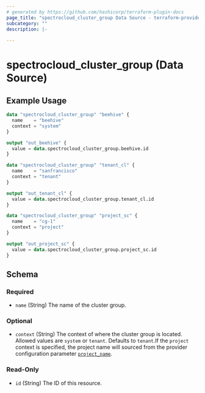 ```yaml
---
# generated by https://github.com/hashicorp/terraform-plugin-docs
page_title: "spectrocloud_cluster_group Data Source - terraform-provider-spectrocloud"
subcategory: ""
description: |-
  
---
```


# spectrocloud_cluster_group (Data Source)



## Example Usage

```terraform
data "spectrocloud_cluster_group" "beehive" {
  name    = "beehive"
  context = "system"
}

output "out_beehive" {
  value = data.spectrocloud_cluster_group.beehive.id
}

data "spectrocloud_cluster_group" "tenant_cl" {
  name    = "sanfrancisco"
  context = "tenant"
}

output "out_tenant_cl" {
  value = data.spectrocloud_cluster_group.tenant_cl.id
}

data "spectrocloud_cluster_group" "project_sc" {
  name    = "cg-1"
  context = "project"
}

output "out_project_sc" {
  value = data.spectrocloud_cluster_group.project_sc.id
}
```

<!-- schema generated by tfplugindocs -->
## Schema

### Required

- `name` (String) The name of the cluster group.

### Optional

- `context` (String) The context of where the cluster group is located. Allowed values  are `system` or `tenant`. Defaults to `tenant`.If  the `project` context is specified, the project name will sourced from the provider configuration parameter [`project_name`](https://registry.terraform.io/providers/spectrocloud/spectrocloud/latest/docs#schema).

### Read-Only

- `id` (String) The ID of this resource.

